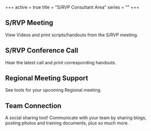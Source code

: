 +++
active = true
title = "S/RVP Consultant Area"
series = ""
+++


S/RVP Meeting
-------------
View Videos and print scripts/handouts from the S/RVP meeting.

S/RVP Conference Call
---------------------
Hear the latest call and print corresponding handouts.

Regional Meeting Support
------------------------
See tools for your upcoming Regional meeting.

Team Connection
---------------
A social sharing tool! Communicate with your team by sharing blogs, posting photos and training documents, plus so much more.
